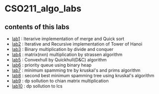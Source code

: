 # CSO211_algo_labs
## contents of this labs

- [lab1](https://github.com/lordcod99/CSO211_algo_labs/tree/main/lab1) : Iterarive implementation  of merge and Quick sort 
- [lab2](https://github.com/lordcod99/CSO211_algo_labs/tree/main/lab2) : Iterative and Recursive implementation of Tower of Hanoi
- [lab3](https://github.com/lordcod99/CSO211_algo_labs/tree/main/lab3) : Binary multiplication by divide and conquer 
- [lab4](https://github.com/lordcod99/CSO211_algo_labs/tree/main/lab4) : matrix(nxn) multiplication by strassen algorithm 
- [lab5](https://github.com/lordcod99/CSO211_algo_labs/tree/main/lab5) : Convexhull by Quickhull(D&C) algorithm 
- [lab6](https://github.com/lordcod99/CSO211_algo_labs/tree/main/lab6) : priority queue using binary heap
- [lab7](https://github.com/lordcod99/CSO211_algo_labs/tree/main/lab7) : minimum spamming tre by kruskal's and prims algorithm 
- [lab8](https://github.com/lordcod99/CSO211_algo_labs/tree/main/lab8) : second best minimum spamming tree using kruskal's algorithm 
- [lab9](https://github.com/lordcod99/CSO211_algo_labs/tree/main/lab9) : dp sollution to chian matrix multiplication 
- [lab10](https://github.com/lordcod99/CSO211_algo_labs/tree/main/lab10) : dp sollution to lcs

